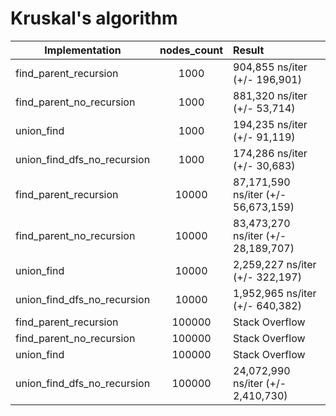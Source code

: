 # Kruskal's algorithm
| Implementation              | nodes_count | Result                              |
| ----------------------------|:-----------:|:----------------------------------- |
| find_parent_recursion       | 1000        | 904,855 ns/iter (+/- 196,901)       |
| find_parent_no_recursion    | 1000        | 881,320 ns/iter (+/- 53,714)        |
| union_find                  | 1000        | 194,235 ns/iter (+/- 91,119)        |
| union_find_dfs_no_recursion | 1000        | 174,286 ns/iter (+/- 30,683)        |
| find_parent_recursion       | 10000       | 87,171,590 ns/iter (+/- 56,673,159) |
| find_parent_no_recursion    | 10000       | 83,473,270 ns/iter (+/- 28,189,707) |
| union_find                  | 10000       | 2,259,227 ns/iter (+/- 322,197)     |
| union_find_dfs_no_recursion | 10000       | 1,952,965 ns/iter (+/- 640,382)     |
| find_parent_recursion       | 100000      | Stack Overflow                      |
| find_parent_no_recursion    | 100000      | Stack Overflow                      |
| union_find                  | 100000      | Stack Overflow                      |
| union_find_dfs_no_recursion | 100000      | 24,072,990 ns/iter (+/- 2,410,730)  |
